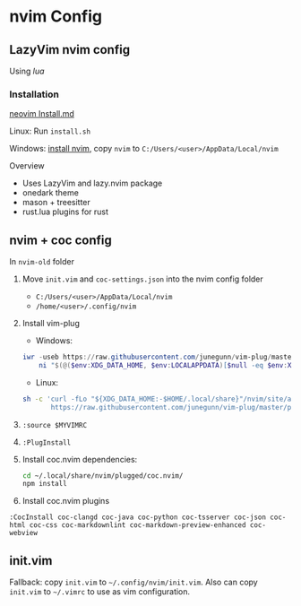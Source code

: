 # nvim Config

## LazyVim nvim config

Using *lua*

### Installation

[neovim Install.md](https://github.com/neovim/neovim/blob/master/INSTALL.md)

Linux: Run `install.sh`

Windows: [install nvim](https://github.com/neovim/neovim/releases/latest/download/nvim-win64.msi),
copy `nvim` to `C:/Users/<user>/AppData/Local/nvim`

Overview

* Uses LazyVim and lazy.nvim package
* onedark theme
* mason + treesitter
* rust.lua plugins for rust

## nvim + coc config

In `nvim-old` folder

1. Move `init.vim` and `coc-settings.json` into the nvim config folder
   * `C:/Users/<user>/AppData/Local/nvim`
   * `/home/<user>/.config/nvim`
2. Install vim-plug
   * Windows:

    ```Powershell
    iwr -useb https://raw.githubusercontent.com/junegunn/vim-plug/master/plug.vim |`
        ni "$(@($env:XDG_DATA_HOME, $env:LOCALAPPDATA)[$null -eq $env:XDG_DATA_HOME])/nvim-data/site/autoload/plug.vim" -Force
    ```

    * Linux:

    ```Bash
    sh -c 'curl -fLo "${XDG_DATA_HOME:-$HOME/.local/share}"/nvim/site/autoload/plug.vim --create-dirs \
           https://raw.githubusercontent.com/junegunn/vim-plug/master/plug.vim'
    ```

3. `:source $MYVIMRC`
4. `:PlugInstall`
5. Install coc.nvim dependencies:

   ```Bash
   cd ~/.local/share/nvim/plugged/coc.nvim/
   npm install
   ```

6. Install coc.nvim plugins

`:CocInstall coc-clangd coc-java coc-python coc-tsserver coc-json coc-html coc-css
coc-markdownlint coc-markdown-preview-enhanced coc-webview`

## init.vim

Fallback: copy `init.vim` to `~/.config/nvim/init.vim`.
Also can copy `init.vim` to `~/.vimrc` to use as vim configuration.
